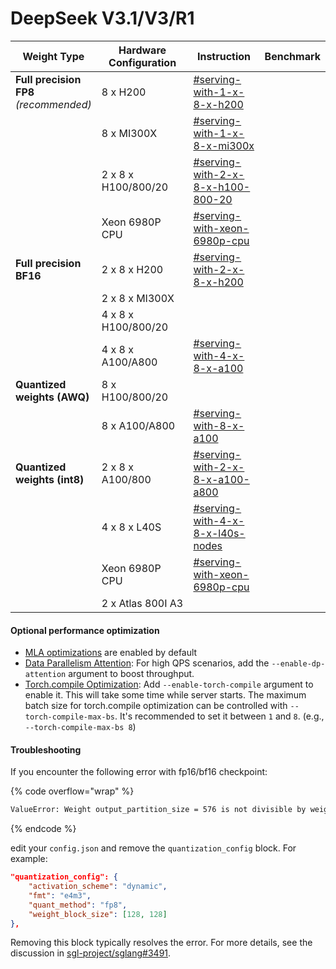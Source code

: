 # DeepSeek V3.1/V3/R1

<table><thead><tr><th>Weight Type</th><th width="249">Hardware Configuration</th><th width="166.3671875" data-type="content-ref">Instruction</th><th>Benchmark</th></tr></thead><tbody><tr><td><strong>Full precision FP8</strong><br><em>(recommended)</em></td><td>8 x H200</td><td><a href="usage-guide.md#serving-with-1-x-8-x-h200">#serving-with-1-x-8-x-h200</a></td><td></td></tr><tr><td></td><td>8 x MI300X</td><td><a href="usage-guide.md#serving-with-1-x-8-x-mi300x">#serving-with-1-x-8-x-mi300x</a></td><td></td></tr><tr><td></td><td>2 x 8 x H100/800/20</td><td><a href="usage-guide.md#serving-with-2-x-8-x-h100-800-20">#serving-with-2-x-8-x-h100-800-20</a></td><td></td></tr><tr><td></td><td>Xeon 6980P CPU</td><td><a href="usage-guide.md#serving-with-xeon-6980p-cpu">#serving-with-xeon-6980p-cpu</a></td><td></td></tr><tr><td><strong>Full precision BF16</strong></td><td>2 x 8 x H200</td><td><a href="usage-guide.md#serving-with-2-x-8-x-h200">#serving-with-2-x-8-x-h200</a></td><td></td></tr><tr><td></td><td>2 x 8 x MI300X</td><td></td><td></td></tr><tr><td></td><td>4 x 8 x H100/800/20</td><td></td><td></td></tr><tr><td></td><td>4 x 8 x A100/A800</td><td><a href="usage-guide.md#serving-with-4-x-8-x-a100">#serving-with-4-x-8-x-a100</a></td><td></td></tr><tr><td><strong>Quantized weights (AWQ)</strong></td><td>8 x H100/800/20</td><td></td><td></td></tr><tr><td></td><td>8 x A100/A800</td><td><a href="usage-guide.md#serving-with-8-x-a100">#serving-with-8-x-a100</a></td><td></td></tr><tr><td><strong>Quantized weights (int8)</strong></td><td>2 x 8 x A100/800</td><td><a href="usage-guide.md#serving-with-2-x-8-x-a100-a800">#serving-with-2-x-8-x-a100-a800</a></td><td></td></tr><tr><td></td><td>4 x 8 x L40S</td><td><a href="usage-guide.md#serving-with-4-x-8-x-l40s-nodes">#serving-with-4-x-8-x-l40s-nodes</a></td><td></td></tr><tr><td></td><td>Xeon 6980P CPU</td><td><a href="usage-guide.md#serving-with-xeon-6980p-cpu">#serving-with-xeon-6980p-cpu</a></td><td></td></tr><tr><td></td><td>2 x Atlas 800I A3</td><td></td><td></td></tr></tbody></table>

#### &#x20;Optional performance optimization

* [MLA optimizations](https://lmsys.org/blog/2024-09-04-sglang-v0-3/#deepseek-multi-head-latent-attention-mla-throughput-optimizations) are enabled by default
* [Data Parallelism Attention](https://lmsys.org/blog/2024-12-04-sglang-v0-4/#data-parallelism-attention-for-deepseek-models): For high QPS scenarios, add the `--enable-dp-attention` argument to boost throughput.
* [Torch.compile Optimization](https://lmsys.org/blog/2024-09-04-sglang-v0-3/#torchcompile-latency-optimizations): Add `--enable-torch-compile` argument to enable it. This will take some time while server starts. The maximum batch size for torch.compile optimization can be controlled with `--torch-compile-max-bs`. It's recommended to set it between `1` and `8`. (e.g., `--torch-compile-max-bs 8`)

#### **Troubleshooting**

If you encounter the following error with fp16/bf16 checkpoint:

{% code overflow="wrap" %}
```bash
ValueError: Weight output_partition_size = 576 is not divisible by weight quantization block_n = 128.
```
{% endcode %}

edit your `config.json` and remove the `quantization_config` block. For example:

```json
"quantization_config": {
    "activation_scheme": "dynamic",
    "fmt": "e4m3",
    "quant_method": "fp8",
    "weight_block_size": [128, 128]
},
```

Removing this block typically resolves the error. For more details, see the discussion in [sgl-project/sglang#3491](https://github.com/sgl-project/sglang/issues/3491#issuecomment-2650779851).
